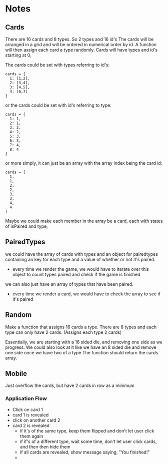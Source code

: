 # Notes

## Cards
There are 16 cards and 8 types. So 2 types and 16 id's
The cards will be arranged in a grid and will be ordered in numerical order by id.
A function will then assign each card a type randomly.
Cards will have types and id's starting at 0;


The cards could be set with types referring to id's:
```
cards = {
  1: [1,2],
  2: [3,4],
  3: [4,5],
  4: [6,7]
}
```

or the cards could be set with id's referring to type:
```
cards = {
  1: 1,
  2: 1,
  3: 2,
  4: 2,
  5: 3,
  6: 3,
  7: 4,
  8: 4
}
```

or more simply, it can just be an array with the array index being the card id:
```
cards = [
  1,
  1,
  2,
  2,
  3,
  3,
  4,
  4
]
```

Maybe we could make each member in the array be a card, each with states of isPaired and type;

## PairedTypes

we could have the array of cards with types and an object for pairedtypes containing an key for each type and a value of whether or not it's paired.
- every time we render the game, we would have to iterate over this object to count types paired and check if the game is finished

we can also just have an array of types that have  been paired.
- every time we render a card, we would have to check the array to see if it's paired

## Random
Make a function that assigns 16 cards a type.
There are 8 types and each type can only have 2 cards.
(Assigns each type 2 cards)

Essentially, we are starting with a 16 sided die, and removing one side as we progress.
We could also look at it like we have an 8 sided die and remove one side once we have two of a type
The function should return the cards array.

## Mobile
Just overflow the cards, but have 2 cards in row as a minimum

### Application Flow

- Click on card 1
- card 1 is revealed
- click on another card 2
- card 2 is revealed
  - if it's of the same type, keep them flipped and don't let user click them again
  - if if's of a different type, wait some time, don't let user click cards, and then then hide them
  - if all cards are revealed, show message saying, "You finished!"
  - 